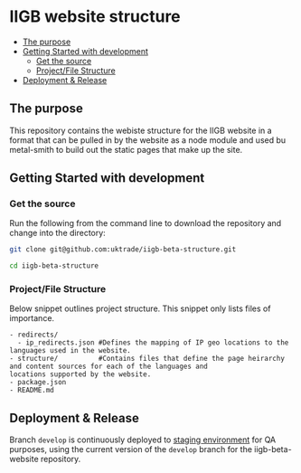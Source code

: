 # IIGB website structure

<!-- toc -->

- [The purpose](#the-purpose)
- [Getting Started with development](#getting-started-with-development)
  * [Get the source](#get-the-source)
  * [Project/File Structure](#projectfile-structure)
- [Deployment & Release](#deployment--release)

<!-- tocstop -->

## The purpose
This repository contains the webiste structure for the IIGB website in a format that can be pulled in by the website as a node module and used bu metal-smith to build out the static pages that make up the site.

## Getting Started with development

### Get the source
Run the following from the command line to download the repository and change into the directory:

```bash
git clone git@github.com:uktrade/iigb-beta-structure.git

cd iigb-beta-structure
```

### Project/File Structure

Below snippet outlines project structure. This snippet only lists files of importance.

```
- redirects/
  - ip_redirects.json #Defines the mapping of IP geo locations to the languages used in the website.
- structure/          #Contains files that define the page heirarchy and content sources for each of the languages and  
locations supported by the website.     
- package.json        
- README.md           

```

## Deployment & Release

Branch `develop` is continuously deployed to [staging environment](https://staging.invest.great.gov.uk/) for QA purposes, using the current version of the `develop` branch for the iigb-beta-website repository.
